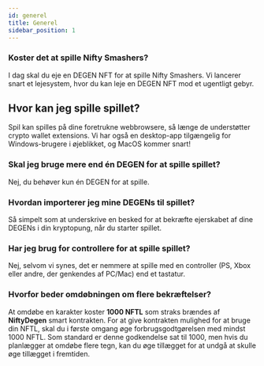 ```yaml
---
id: generel
title: Generel
sidebar_position: 1
---
```


### **Koster det at spille Nifty Smashers?**

I dag skal du eje en DEGEN NFT for at spille Nifty Smashers. Vi lancerer snart et lejesystem, hvor du kan leje en DEGEN NFT mod et ugentligt gebyr.

## Hvor kan jeg spille spillet?

Spil kan spilles på dine foretrukne webbrowsere, så længe de understøtter crypto wallet extensions. Vi har også en desktop-app tilgængelig for Windows-brugere i øjeblikket, og MacOS kommer snart!

### **Skal jeg bruge mere end én DEGEN for at spille spillet?**

Nej, du behøver kun én DEGEN for at spille.

### Hvordan importerer jeg mine DEGENs til spillet?

Så simpelt som at underskrive en besked for at bekræfte ejerskabet af dine DEGENs i din kryptopung, når du starter spillet.

### **Har jeg brug for controllere for at spille spillet?**
Nej, selvom vi synes, det er nemmere at spille med en controller (PS, Xbox eller andre, der genkendes af PC/Mac) end et tastatur.

### Hvorfor beder omdøbningen om flere bekræftelser?

At omdøbe en karakter koster **1000 NFTL** som straks brændes af **NiftyDegen** smart kontrakten. For at give kontrakten mulighed for at bruge din NFTL, skal du i første omgang øge forbrugsgodtgørelsen med mindst 1000 NFTL. Som standard er denne godkendelse sat til 1000, men hvis du planlægger at omdøbe flere tegn, kan du øge tillægget for at undgå at skulle øge tillægget i fremtiden.
